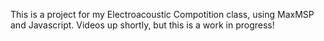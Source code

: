This is a project for my Electroacoustic Compotition class, using MaxMSP and Javascript. Videos up shortly, but this is a work in progress!
